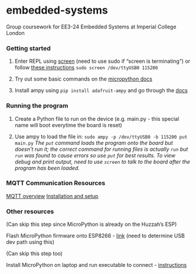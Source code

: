 # embedded-systems
Group coursework for EE3-24 Embedded Systems at Imperial College London

### Getting started

1. Enter REPL using [screen](https://micropython.org/resources/docs/en/latest/wipy/wipy/tutorial/repl.html) (need to use sudo if “screen is terminating”) or follow [these instructions](https://learn.adafruit.com/micropython-basics-how-to-load-micropython-on-a-board/serial-terminal?view=all#serial-terminal)
`sudo screen /dev/ttyUSB0 115200`

2. Try out some basic commands on the [micropython docs](https://docs.micropython.org/en/latest/esp8266/esp8266/quickref.html)

3. Install ampy using `pip install adafruit-ampy` and go through the [docs](https://learn.adafruit.com/micropython-basics-load-files-and-run-code/overview)

### Running the program

1. Create a Python file to run on the device (e.g. main.py - this special name will boot everytime the board is reset)

2. Use ampy to load the file in:
`sudo ampy -p /dev/ttyUSB0 -b 115200 put main.py`
*The `put` command loads the program onto the board but doesn't run it; the correct command for running files is actually `run` but `run` was found to cause errors so use `put` for best results. To view debug and print output, need to use `screen` to talk to the board after the program has been loaded.*

### MQTT Communication Resources
[MQTT overview](http://www.hivemq.com/blog/mqtt-essentials-part-3-client-broker-connection-establishment)
[Installation and setup](http://www.switchdoc.com/2016/02/tutorial-installing-and-testing-mosquitto-mqtt-on-raspberry-pi/)

### Other resources

(Can skip this step since MicroPython is already on the Huzzah’s ESP) 

Flash MicroPython firmware onto ESP8266 - [link](https://docs.micropython.org/en/latest/esp8266/esp8266/tutorial/intro.html) (need to determine USB dev path using this)

(Can skip this step too)

Install MicroPython on laptop and run executable to connect - [instructions](http://unix.stackexchange.com/questions/144029/command-to-determine-ports-of-a-device-like-dev-ttyusb0)
